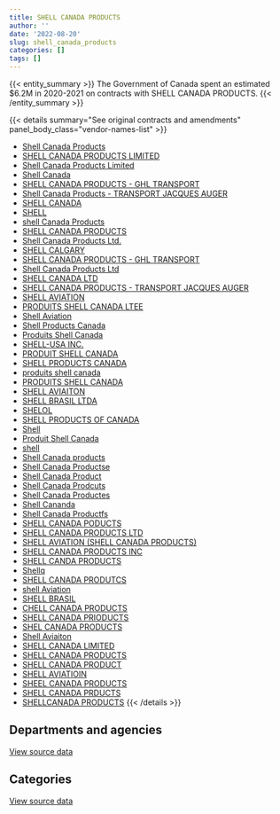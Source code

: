 ```yaml
---
title: SHELL CANADA PRODUCTS
author: ''
date: '2022-08-20'
slug: shell_canada_products
categories: []
tags: []
---
```


<script src="/rmarkdown-libs/htmlwidgets/htmlwidgets.js"></script>
<link href="/rmarkdown-libs/datatables-css/datatables-crosstalk.css" rel="stylesheet" />
<script src="/rmarkdown-libs/datatables-binding/datatables.js"></script>
<script src="/rmarkdown-libs/jquery/jquery-3.6.0.min.js"></script>
<link href="/rmarkdown-libs/dt-core-bootstrap/css/dataTables.bootstrap.min.css" rel="stylesheet" />
<link href="/rmarkdown-libs/dt-core-bootstrap/css/dataTables.bootstrap.extra.css" rel="stylesheet" />
<script src="/rmarkdown-libs/dt-core-bootstrap/js/jquery.dataTables.min.js"></script>
<script src="/rmarkdown-libs/dt-core-bootstrap/js/dataTables.bootstrap.min.js"></script>
<link href="/rmarkdown-libs/crosstalk/css/crosstalk.min.css" rel="stylesheet" />
<script src="/rmarkdown-libs/crosstalk/js/crosstalk.min.js"></script>
<script src="/rmarkdown-libs/htmlwidgets/htmlwidgets.js"></script>
<link href="/rmarkdown-libs/datatables-css/datatables-crosstalk.css" rel="stylesheet" />
<script src="/rmarkdown-libs/datatables-binding/datatables.js"></script>
<script src="/rmarkdown-libs/jquery/jquery-3.6.0.min.js"></script>
<link href="/rmarkdown-libs/dt-core-bootstrap/css/dataTables.bootstrap.min.css" rel="stylesheet" />
<link href="/rmarkdown-libs/dt-core-bootstrap/css/dataTables.bootstrap.extra.css" rel="stylesheet" />
<script src="/rmarkdown-libs/dt-core-bootstrap/js/jquery.dataTables.min.js"></script>
<script src="/rmarkdown-libs/dt-core-bootstrap/js/dataTables.bootstrap.min.js"></script>
<link href="/rmarkdown-libs/crosstalk/css/crosstalk.min.css" rel="stylesheet" />
<script src="/rmarkdown-libs/crosstalk/js/crosstalk.min.js"></script>

{{< entity_summary >}}
The Government of Canada spent an estimated \$6.2M in 2020-2021 on contracts with SHELL CANADA PRODUCTS.
{{< /entity_summary >}}

{{< details summary="See original contracts and amendments" panel_body_class="vendor-names-list" >}}
- [Shell Canada Products](https://search.open.canada.ca/en/ct/?sort=contract_value_f%20desc&page=1&search_text=%22Shell%20Canada%20Products%22)
- [SHELL CANADA PRODUCTS LIMITED](https://search.open.canada.ca/en/ct/?sort=contract_value_f%20desc&page=1&search_text=%22SHELL%20CANADA%20PRODUCTS%20LIMITED%22)
- [Shell Canada Products Limited](https://search.open.canada.ca/en/ct/?sort=contract_value_f%20desc&page=1&search_text=%22Shell%20Canada%20Products%20Limited%22)
- [Shell Canada](https://search.open.canada.ca/en/ct/?sort=contract_value_f%20desc&page=1&search_text=%22Shell%20Canada%22)
- [SHELL CANADA PRODUCTS - GHL TRANSPORT](https://search.open.canada.ca/en/ct/?sort=contract_value_f%20desc&page=1&search_text=%22SHELL%20CANADA%20PRODUCTS%20-%20GHL%20TRANSPORT%22)
- [Shell Canada Products - TRANSPORT JACQUES AUGER](https://search.open.canada.ca/en/ct/?sort=contract_value_f%20desc&page=1&search_text=%22Shell%20Canada%20Products%20-%20TRANSPORT%20JACQUES%20AUGER%22)
- [SHELL CANADA](https://search.open.canada.ca/en/ct/?sort=contract_value_f%20desc&page=1&search_text=%22SHELL%20CANADA%22)
- [SHELL](https://search.open.canada.ca/en/ct/?sort=contract_value_f%20desc&page=1&search_text=%22SHELL%22)
- [shell Canada Products](https://search.open.canada.ca/en/ct/?sort=contract_value_f%20desc&page=1&search_text=%22shell%20Canada%20Products%22)
- [SHELL CANADA PRODUCTS](https://search.open.canada.ca/en/ct/?sort=contract_value_f%20desc&page=1&search_text=%22SHELL%20CANADA%20PRODUCTS%22)
- [Shell Canada Products Ltd.](https://search.open.canada.ca/en/ct/?sort=contract_value_f%20desc&page=1&search_text=%22Shell%20Canada%20Products%20Ltd.%22)
- [SHELL CALGARY](https://search.open.canada.ca/en/ct/?sort=contract_value_f%20desc&page=1&search_text=%22SHELL%20CALGARY%22)
- [SHELL CANADA PRODUCTS - GHL TRANSPORT](https://search.open.canada.ca/en/ct/?sort=contract_value_f%20desc&page=1&search_text=%22SHELL%20CANADA%20PRODUCTS%20%20-%20GHL%20TRANSPORT%22)
- [Shell Canada Products Ltd](https://search.open.canada.ca/en/ct/?sort=contract_value_f%20desc&page=1&search_text=%22Shell%20Canada%20Products%20Ltd%22)
- [SHELL CANADA LTD](https://search.open.canada.ca/en/ct/?sort=contract_value_f%20desc&page=1&search_text=%22SHELL%20CANADA%20LTD%22)
- [SHELL CANADA PRODUCTS - TRANSPORT JACQUES AUGER](https://search.open.canada.ca/en/ct/?sort=contract_value_f%20desc&page=1&search_text=%22SHELL%20CANADA%20PRODUCTS%20-%20TRANSPORT%20JACQUES%20AUGER%22)
- [SHELL AVIATION](https://search.open.canada.ca/en/ct/?sort=contract_value_f%20desc&page=1&search_text=%22SHELL%20AVIATION%22)
- [PRODUITS SHELL CANADA LTEE](https://search.open.canada.ca/en/ct/?sort=contract_value_f%20desc&page=1&search_text=%22PRODUITS%20SHELL%20CANADA%20LTEE%22)
- [Shell Aviation](https://search.open.canada.ca/en/ct/?sort=contract_value_f%20desc&page=1&search_text=%22Shell%20Aviation%22)
- [Shell Products Canada](https://search.open.canada.ca/en/ct/?sort=contract_value_f%20desc&page=1&search_text=%22Shell%20Products%20Canada%22)
- [Produits Shell Canada](https://search.open.canada.ca/en/ct/?sort=contract_value_f%20desc&page=1&search_text=%22Produits%20Shell%20Canada%22)
- [SHELL-USA INC.](https://search.open.canada.ca/en/ct/?sort=contract_value_f%20desc&page=1&search_text=%22SHELL-USA%20INC.%22)
- [PRODUIT SHELL CANADA](https://search.open.canada.ca/en/ct/?sort=contract_value_f%20desc&page=1&search_text=%22PRODUIT%20SHELL%20CANADA%22)
- [SHELL PRODUCTS CANADA](https://search.open.canada.ca/en/ct/?sort=contract_value_f%20desc&page=1&search_text=%22SHELL%20PRODUCTS%20CANADA%22)
- [produits shell canada](https://search.open.canada.ca/en/ct/?sort=contract_value_f%20desc&page=1&search_text=%22produits%20shell%20canada%22)
- [PRODUITS SHELL CANADA](https://search.open.canada.ca/en/ct/?sort=contract_value_f%20desc&page=1&search_text=%22PRODUITS%20SHELL%20CANADA%22)
- [SHELL AVIAITON](https://search.open.canada.ca/en/ct/?sort=contract_value_f%20desc&page=1&search_text=%22SHELL%20AVIAITON%22)
- [SHELL BRASIL LTDA](https://search.open.canada.ca/en/ct/?sort=contract_value_f%20desc&page=1&search_text=%22SHELL%20BRASIL%20LTDA%22)
- [SHELOL](https://search.open.canada.ca/en/ct/?sort=contract_value_f%20desc&page=1&search_text=%22SHELOL%22)
- [SHELL PRODUCTS OF CANADA](https://search.open.canada.ca/en/ct/?sort=contract_value_f%20desc&page=1&search_text=%22SHELL%20PRODUCTS%20OF%20CANADA%22)
- [Shell](https://search.open.canada.ca/en/ct/?sort=contract_value_f%20desc&page=1&search_text=%22Shell%22)
- [Produit Shell Canada](https://search.open.canada.ca/en/ct/?sort=contract_value_f%20desc&page=1&search_text=%22Produit%20Shell%20Canada%22)
- [shell](https://search.open.canada.ca/en/ct/?sort=contract_value_f%20desc&page=1&search_text=%22shell%22)
- [Shell Canada products](https://search.open.canada.ca/en/ct/?sort=contract_value_f%20desc&page=1&search_text=%22Shell%20Canada%20products%22)
- [Shell Canada Productse](https://search.open.canada.ca/en/ct/?sort=contract_value_f%20desc&page=1&search_text=%22Shell%20Canada%20Productse%22)
- [Shell Canada Product](https://search.open.canada.ca/en/ct/?sort=contract_value_f%20desc&page=1&search_text=%22Shell%20Canada%20Product%22)
- [Shell Canada Prodcuts](https://search.open.canada.ca/en/ct/?sort=contract_value_f%20desc&page=1&search_text=%22Shell%20Canada%20Prodcuts%22)
- [Shell Canada Productes](https://search.open.canada.ca/en/ct/?sort=contract_value_f%20desc&page=1&search_text=%22Shell%20Canada%20Productes%22)
- [Shell Cananda](https://search.open.canada.ca/en/ct/?sort=contract_value_f%20desc&page=1&search_text=%22Shell%20Cananda%22)
- [Shell Canada Productfs](https://search.open.canada.ca/en/ct/?sort=contract_value_f%20desc&page=1&search_text=%22Shell%20Canada%20Productfs%22)
- [SHELL CANADA PODUCTS](https://search.open.canada.ca/en/ct/?sort=contract_value_f%20desc&page=1&search_text=%22SHELL%20CANADA%20PODUCTS%22)
- [SHELL CANADA PRODUCTS LTD](https://search.open.canada.ca/en/ct/?sort=contract_value_f%20desc&page=1&search_text=%22SHELL%20CANADA%20PRODUCTS%20LTD%22)
- [SHELL AVIATION (SHELL CANADA PRODUCTS)](https://search.open.canada.ca/en/ct/?sort=contract_value_f%20desc&page=1&search_text=%22SHELL%20AVIATION%20%28SHELL%20CANADA%20PRODUCTS%29%22)
- [SHELL CANADA PRODUCTS INC](https://search.open.canada.ca/en/ct/?sort=contract_value_f%20desc&page=1&search_text=%22SHELL%20CANADA%20PRODUCTS%20INC%22)
- [SHELL CANDA PRODUCTS](https://search.open.canada.ca/en/ct/?sort=contract_value_f%20desc&page=1&search_text=%22SHELL%20CANDA%20PRODUCTS%22)
- [Shellq](https://search.open.canada.ca/en/ct/?sort=contract_value_f%20desc&page=1&search_text=%22Shellq%22)
- [SHELL CANADA PRODUTCS](https://search.open.canada.ca/en/ct/?sort=contract_value_f%20desc&page=1&search_text=%22SHELL%20CANADA%20PRODUTCS%22)
- [shell Aviation](https://search.open.canada.ca/en/ct/?sort=contract_value_f%20desc&page=1&search_text=%22shell%20Aviation%22)
- [SHELL BRASIL](https://search.open.canada.ca/en/ct/?sort=contract_value_f%20desc&page=1&search_text=%22SHELL%20BRASIL%22)
- [CHELL CANADA PRODUCTS](https://search.open.canada.ca/en/ct/?sort=contract_value_f%20desc&page=1&search_text=%22CHELL%20CANADA%20PRODUCTS%22)
- [SHELL CANADA PRIODUCTS](https://search.open.canada.ca/en/ct/?sort=contract_value_f%20desc&page=1&search_text=%22SHELL%20CANADA%20PRIODUCTS%22)
- [SHEL CANADA PRODUCTS](https://search.open.canada.ca/en/ct/?sort=contract_value_f%20desc&page=1&search_text=%22SHEL%20CANADA%20PRODUCTS%22)
- [Shell Aviaiton](https://search.open.canada.ca/en/ct/?sort=contract_value_f%20desc&page=1&search_text=%22Shell%20Aviaiton%22)
- [SHELL CANADA LIMITED](https://search.open.canada.ca/en/ct/?sort=contract_value_f%20desc&page=1&search_text=%22SHELL%20CANADA%20LIMITED%22)
- [SHELL CANADA PRODUCTS](https://search.open.canada.ca/en/ct/?sort=contract_value_f%20desc&page=1&search_text=%22SHELL%20%20CANADA%20PRODUCTS%22)
- [SHELL CANADA PRODUCT](https://search.open.canada.ca/en/ct/?sort=contract_value_f%20desc&page=1&search_text=%22SHELL%20CANADA%20PRODUCT%22)
- [SHELL AVIATIOIN](https://search.open.canada.ca/en/ct/?sort=contract_value_f%20desc&page=1&search_text=%22SHELL%20AVIATIOIN%22)
- [SHEEL CANADA PRODUCTS](https://search.open.canada.ca/en/ct/?sort=contract_value_f%20desc&page=1&search_text=%22SHEEL%20CANADA%20PRODUCTS%22)
- [SHELL CANADA PRDUCTS](https://search.open.canada.ca/en/ct/?sort=contract_value_f%20desc&page=1&search_text=%22SHELL%20CANADA%20PRDUCTS%22)
- [SHELLCANADA PRODUCTS](https://search.open.canada.ca/en/ct/?sort=contract_value_f%20desc&page=1&search_text=%22SHELLCANADA%20PRODUCTS%22)
{{< /details >}}

## Departments and agencies

<div id="htmlwidget-1" style="width:100%;height:auto;" class="datatables html-widget"></div>
<script type="application/json" data-for="htmlwidget-1">{"x":{"style":"bootstrap","filter":"none","vertical":false,"data":[["<a href=\"/departments/dfo-mpo/\">Fisheries and Oceans Canada<\/a>","<a href=\"/departments/dnd-mdn/\">National Defence<\/a>","<a href=\"/departments/nrc-cnrc/\">National Research Council Canada<\/a>","<a href=\"/departments/nrcan-rncan/\">Natural Resources Canada<\/a>","<a href=\"/departments/rcmp-grc/\">Royal Canadian Mounted Police<\/a>","<a href=\"/departments/tc/\">Transport Canada<\/a>"],[null,44985953.3,null,107851.25,1552.57,45454.65],[0,82144080.48,null,null,775651.41,33900],[39174.5,7124873.72,22619.44,null,943150.88,46000],[null,5313096.99,null,null,903448.38,null]],"container":"<table class=\"table table-striped table-hover row-border order-column display\">\n  <thead>\n    <tr>\n      <th>Department<\/th>\n      <th>2017-2018<\/th>\n      <th>2018-2019<\/th>\n      <th>2019-2020<\/th>\n      <th>2020-2021<\/th>\n    <\/tr>\n  <\/thead>\n<\/table>","options":{"order":[[4,"desc"]],"pageLength":10,"autoWidth":true,"columnDefs":[{"targets":1,"render":"function(data, type, row, meta) {\n    return type !== 'display' ? data : DTWidget.formatCurrency(data, \"$\", 2, 3, \",\", \".\", true, null);\n  }"},{"targets":2,"render":"function(data, type, row, meta) {\n    return type !== 'display' ? data : DTWidget.formatCurrency(data, \"$\", 2, 3, \",\", \".\", true, null);\n  }"},{"targets":3,"render":"function(data, type, row, meta) {\n    return type !== 'display' ? data : DTWidget.formatCurrency(data, \"$\", 2, 3, \",\", \".\", true, null);\n  }"},{"targets":4,"render":"function(data, type, row, meta) {\n    return type !== 'display' ? data : DTWidget.formatCurrency(data, \"$\", 2, 3, \",\", \".\", true, null);\n  }"},{"width":"16%","targets":[1,2,3,4]},{"className":"dt-right","targets":[1,2,3,4]}],"orderClasses":false}},"evals":["options.columnDefs.0.render","options.columnDefs.1.render","options.columnDefs.2.render","options.columnDefs.3.render"],"jsHooks":[]}</script>
<p class="text-right">
<a href="https://github.com/GoC-Spending/contracts-data/tree/main/data/out/vendors/shell_canada_products/summary_by_fiscal_year_by_department.csv" class="source-data-link btn btn-link">View source data</a>
</p>

## Categories

<div id="htmlwidget-2" style="width:100%;height:auto;" class="datatables html-widget"></div>
<script type="application/json" data-for="htmlwidget-2">{"x":{"style":"bootstrap","filter":"none","vertical":false,"data":[["<a href=\"/categories/1_facilities_and_construction/\">Facilities and construction<\/a>","<a href=\"/categories/10_office_management/\">Office management<\/a>","<a href=\"/categories/11_defence/\">Defence<\/a>","<a href=\"/categories/5_transportation_and_logistics/\">Transportation and logistics<\/a>","<a href=\"/categories/6_industrial_products_and_services/\">Industrial products and services<\/a>"],[null,11554.65,44909685.84,35452.57,184118.71],[null,null,81991170.52,809551.41,152909.96],[31382.86,null,7093490.86,1050944.82,null],[null,null,5313096.99,903448.38,null]],"container":"<table class=\"table table-striped table-hover row-border order-column display\">\n  <thead>\n    <tr>\n      <th>Category<\/th>\n      <th>2017-2018<\/th>\n      <th>2018-2019<\/th>\n      <th>2019-2020<\/th>\n      <th>2020-2021<\/th>\n    <\/tr>\n  <\/thead>\n<\/table>","options":{"order":[[4,"desc"]],"dom":"t","pageLength":30,"autoWidth":true,"columnDefs":[{"targets":1,"render":"function(data, type, row, meta) {\n    return type !== 'display' ? data : DTWidget.formatCurrency(data, \"$\", 2, 3, \",\", \".\", true, null);\n  }"},{"targets":2,"render":"function(data, type, row, meta) {\n    return type !== 'display' ? data : DTWidget.formatCurrency(data, \"$\", 2, 3, \",\", \".\", true, null);\n  }"},{"targets":3,"render":"function(data, type, row, meta) {\n    return type !== 'display' ? data : DTWidget.formatCurrency(data, \"$\", 2, 3, \",\", \".\", true, null);\n  }"},{"targets":4,"render":"function(data, type, row, meta) {\n    return type !== 'display' ? data : DTWidget.formatCurrency(data, \"$\", 2, 3, \",\", \".\", true, null);\n  }"},{"width":"16%","targets":[1,2,3,4]},{"className":"dt-right","targets":[1,2,3,4]}],"orderClasses":false,"lengthMenu":[10,25,30,50,100]}},"evals":["options.columnDefs.0.render","options.columnDefs.1.render","options.columnDefs.2.render","options.columnDefs.3.render"],"jsHooks":[]}</script>
<p class="text-right">
<a href="https://github.com/GoC-Spending/contracts-data/tree/main/data/out/vendors/shell_canada_products/summary_by_fiscal_year_by_category.csv" class="source-data-link btn btn-link">View source data</a>
</p>
